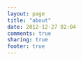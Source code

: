 ```yaml
---
layout: page
title: "about"
date: 2012-12-27 02:04
comments: true
sharing: true
footer: true
---
```

